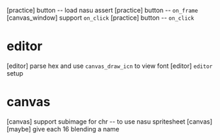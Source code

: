 [practice] button -- load nasu assert
[practice] button -- `on_frame`
[canvas_window] support `on_click`
[practice] button -- `on_click`

# editor

[editor] parse hex and use `canvas_draw_icn` to view font
[editor] `editor` setup

# canvas

[canvas] support subimage for chr -- to use nasu spritesheet
[canvas] [maybe] give each 16 blending a name
